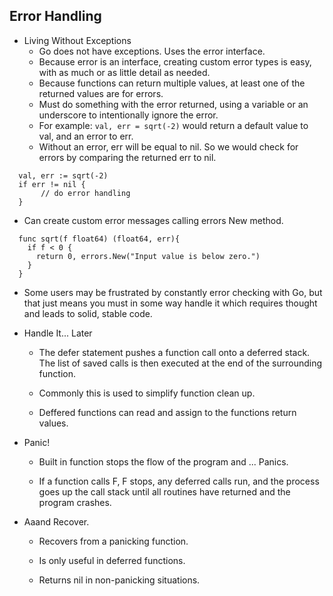 Error Handling
---
* Living Without Exceptions
  - Go does not have exceptions. Uses the error interface.
  - Because error is an interface, creating custom error types is easy, with as much or as little detail as needed. 
  - Because functions can return multiple values, at least one of the returned values are for errors.
  - Must do something with the error returned, using a variable or an underscore to intentionally ignore the error.
  - For example: `val, err = sqrt(-2)` would return a default value to val, and an error to err.
  - Without an error, err will be equal to nil. So we would check for errors by comparing the returned err to nil.
``` 
  val, err := sqrt(-2) 
  if err != nil {
       // do error handling
  }
```
  - Can create custom error messages calling errors New method. 
```
  func sqrt(f float64) (float64, err){
    if f < 0 {
      return 0, errors.New("Input value is below zero.")
    }
  }
```
 - Some users may be frustrated by constantly error checking with Go, but that just means you must in some way handle it which requires thought and leads to solid, stable code.
* Handle It... Later
  - The defer statement pushes a function call onto a deferred stack. The list of saved calls is then executed at the end of the surrounding function.

  - Commonly this is used to simplify function clean up.

  - Deffered functions can read and assign to the functions return values.

* Panic! 
  - Built in function stops the flow of the program and ... Panics.

  - If a function calls F, F stops, any deferred calls run, and the process goes up the call stack until all routines have returned and the program crashes.

* Aaand Recover.

  - Recovers from a panicking function.
  
  - Is only useful in deferred functions. 

  - Returns nil in non-panicking situations. 

